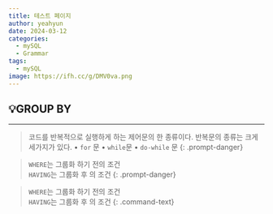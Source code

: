 ```yaml
---
title: 테스트 페이지
author: yeahyun
date: 2024-03-12
categories:
  - mySQL
  - Grammarㅤ
tags:
  - mySQL
image: https://ifh.cc/g/DMV0va.png
---
```

## 💡GROUP BY
---
>코드를 반복적으로 실행하게 하는 제어문의 한 종류이다. 반복문의 종류는 크게 세가지가 있다.
>• `for` 문
>• `while`문 
>• `do-while` 문
{: .prompt-danger}

>`WHERE`는 그룹화 하기 전의 조건   
>`HAVING`는 그룹화 후 의 조건
{: .prompt-danger}

>`WHERE`는 그룹화 하기 전의 조건   
>`HAVING`는 그룹화 후 의 조건
{: .command-text}